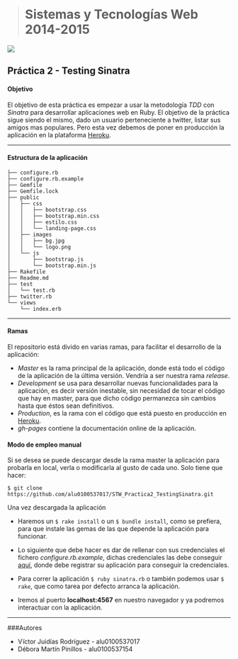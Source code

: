 > # Sistemas y Tecnologías Web 2014-2015

![](http://www.sinatrarb.com/images/logo.png)
## Práctica 2 - Testing Sinatra

#### Objetivo
El objetivo de esta práctica es empezar a usar la metodología *TDD* con *Sinatra* para desarrollar aplicaciones web en Ruby. El objetivo de la práctica sigue siendo el mismo, dado un usuario perteneciente a twitter, listar sus amigos mas populares. Pero esta vez debemos de poner en producción la aplicación en la plataforma [Heroku](https://www.heroku.com/).

- - -
#### Estructura de la aplicación
```
├── configure.rb
├── configure.rb.example
├── Gemfile
├── Gemfile.lock
├── public
│   ├── css
│   │   ├── bootstrap.css
│   │   ├── bootstrap.min.css
│   │   ├── estilo.css
│   │   └── landing-page.css
│   ├── images
│   │   ├── bg.jpg
│   │   └── logo.png
│   └── js
│       ├── bootstrap.js
│       └── bootstrap.min.js
├── Rakefile
├── Readme.md
├── test
│   └── test.rb
├── twitter.rb
└── views
    └── index.erb
```

- - -
#### Ramas
El repositorio está divido en varias ramas, para facilitar el desarrollo de la aplicación:
- *Master* es la rama principal de la aplicación, donde está todo el código de la aplicación de la última versión. Vendría a ser nuestra rama *release*.
- *Development* se usa para desarrollar nuevas funcionalidades para la aplicación, es decir versión inestable, sin necesidad de tocar el código que hay en master, para que dicho código permanezca sin cambios hasta que éstos sean definitivos.
- *Production*, es la rama con el código que está puesto en producción en [Heroku](http://stark-tundra-2594.herokuapp.com/).
- *gh-pages* contiene la documentación online de la aplicación.


#### Modo de empleo **manual**

Si se desea se puede descargar desde la rama master la aplicación para probarla en local, verla o modificarla al gusto de cada uno. Solo tiene que hacer:

`$ git clone https://github.com/alu0100537017/STW_Practica2_TestingSinatra.git`
    
Una vez descargada la aplicación

- Haremos un `$ rake install` o un  `$ bundle install`, como se prefiera, para que instale las gemas de las que depende la aplicación para funcionar.

-   Lo siguiente que debe hacer es dar de rellenar con sus credenciales el fichero *configure.rb.example*, dichas credenciales las debe conseguir [aquí](https://apps.twitter.com/), donde debe registrar su aplicación para conseguir la credenciales.

- Para correr la aplicación `$ ruby sinatra.rb` o también podemos usar `$ rake`, que como tarea por defecto arranca la aplicación.

- Iremos al puerto **localhost:4567** en nuestro navegador y ya podremos interactuar con la aplicación.

- - -

###Autores

- Vïctor Juidías Rodríguez - alu0100537017
- Débora Martín Pinillos - alu0100537154








